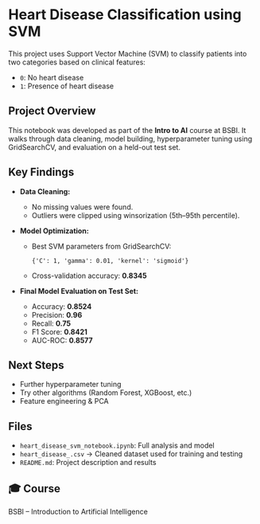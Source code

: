 # Heart Disease Classification using SVM

This project uses Support Vector Machine (SVM) to classify patients into two categories based on clinical features:
- `0`: No heart disease
- `1`: Presence of heart disease

## Project Overview

This notebook was developed as part of the **Intro to AI** course at BSBI. It walks through data cleaning, model building, hyperparameter tuning using GridSearchCV, and evaluation on a held-out test set.

## Key Findings

- **Data Cleaning:**
  - No missing values were found.
  - Outliers were clipped using winsorization (5th–95th percentile).
  
- **Model Optimization:**
  - Best SVM parameters from GridSearchCV:
    ```
    {'C': 1, 'gamma': 0.01, 'kernel': 'sigmoid'}
    ```
  - Cross-validation accuracy: **0.8345**

- **Final Model Evaluation on Test Set:**
  - Accuracy: **0.8524**
  - Precision: **0.96**
  - Recall: **0.75**
  - F1 Score: **0.8421**
  - AUC-ROC: **0.8577**

## Next Steps

- Further hyperparameter tuning
- Try other algorithms (Random Forest, XGBoost, etc.)
- Feature engineering & PCA

## Files

- `heart_disease_svm_notebook.ipynb`: Full analysis and model
- `heart_disease_.csv` → Cleaned dataset used for training and testing
- `README.md`: Project description and results

## 🎓 Course

BSBI – Introduction to Artificial Intelligence
